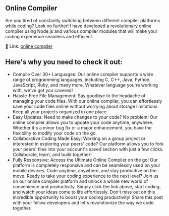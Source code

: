 ## Online Compiler
Are you tired of constantly switching between different compiler platforms while coding? Look no further! I have developed a revolutionary online compiler using Node.js and various compiler modules that will make your coding experience seamless and efficient.

🔗 Link: [online compiler](https://mansoor-online-compiler.webmanage.repl.co/)
## Here's why you need to check it out:
- Compile Over 30+ Languages: Our online compiler supports a wide range of programming languages, including C, C++, Java, Python, JavaScript, Ruby, and many more. Whatever language you're working with, we've got you covered!
- Hassle-Free File Management: Say goodbye to the headache of managing your code files. With our online compiler, you can effortlessly save your code files online without worrying about storage limitations. Keep all your projects organized in one place.
- Easy Updates: Need to make changes to your code? No problem! Our online compiler allows you to update your code anytime, anywhere. Whether it's a minor bug fix or a major enhancement, you have the flexibility to modify your code on the go.
- Collaborative Coding Made Easy: Working on a group project or interested in exploring your peers' code? Our platform allows you to fork your peers' files into your account's saved section with just a few clicks. Collaborate, learn, and build together!
- Fully Responsive: Access the Ultimate Online Compiler on the go! Our platform is completely responsive and can be seamlessly used on your mobile devices. Code anytime, anywhere, and stay productive on the move.
Ready to take your coding experience to the next level? Join us on our online compiler platform and unlock a whole new world of convenience and productivity. Simply click the link above, start coding, and watch your ideas come to life effortlessly.
Don't miss out on this incredible opportunity to boost your coding productivity! Share this post with your fellow developers and let's revolutionize the way we code together.
